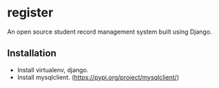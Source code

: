 # register
An open source student record management system built using Django.

## Installation
* Install virtualenv, django.
* Install mysqlclient. (https://pypi.org/project/mysqlclient/)
